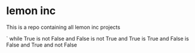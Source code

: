 # lemon inc
This is a repo containing all lemon inc projects

` while True is not False and False is not True and True is True and False is False and True and not False